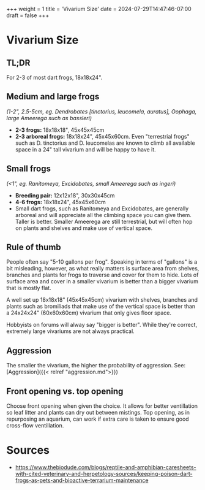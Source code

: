 +++
weight = 1
title = 'Vivarium Size'
date = 2024-07-29T14:47:46-07:00
draft = false
+++
# Vivarium Size

## TL;DR

For 2-3 of most dart frogs, 18x18x24".

## Medium and large frogs
*(1-2", 2.5-5cm, eg. Dendrobates [tinctorius, leucomela, auratus], Oophaga, large Ameerega such as bassleri)*  
* **2-3 frogs:** 18x18x18", 45x45x45cm
* **2-3 arboreal frogs:** 18x18x24", 45x45x60cm. Even "terrestrial frogs" such as D. tinctorius and D. leucomelas are known to climb all available space in a 24" tall vivarium and will be happy to have it.
## Small frogs
*(<1", eg. Ranitomeya, Excidobates, small Ameerega such as ingeri)*  
* **Breeding pair:** 12x12x18", 30x30x45cm
* **4-6 frogs:** 18x18x24", 45x45x60cm
* Small dart frogs, such as Ranitomeya and Excidobates, are generally arboreal and will appreciate all the climbing space you can give them. Taller is better. Smaller Ameerega are still terrestrial, but will often hop on plants and shelves and make use of vertical space.

## Rule of thumb
People often say "5-10 gallons per frog". Speaking in terms of "gallons" is a bit misleading, however, as what really matters is surface area from shelves, branches and plants for frogs to traverse and cover for them to hide. Lots of surface area and cover in a smaller vivarium is better than a bigger vivarium that is mostly flat.

A well set up 18x18x18" (45x45x45cm) vivarium with shelves, branches and plants such as bromiliads that make use of the vertical space is better than a 24x24x24" (60x60x60cm) vivarium that only gives floor space. 

Hobbyists on forums will alway say "bigger is better". While they're correct, extremely large vivariums are not always practical. 

## Aggression
The smaller the vivarium, the higher the probability of aggression. See: [Aggression]({{< relref "aggression.md">}})

## Front opening vs. top opening

Choose front opening when given the choice. It allows for better ventillation so leaf litter and plants can dry out between mistings. Top opening, as in repurposing an aquarium, can work if extra care is taken to ensure good cross-flow ventillation. 

# Sources
* https://www.thebiodude.com/blogs/reptile-and-amphibian-caresheets-with-cited-veterinary-and-herpetology-sources/keeping-poison-dart-frogs-as-pets-and-bioactive-terrarium-maintenance
